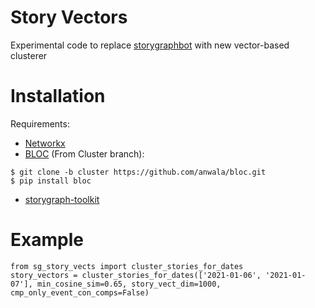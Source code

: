 # Story Vectors
Experimental code to replace [storygraphbot](https://github.com/oduwsdl/storygraphbot) with new vector-based clusterer 

# Installation
Requirements:
* [Networkx](https://networkx.org/documentation/stable/install.html)
* [BLOC](https://github.com/anwala/bloc) (From Cluster branch):
```
$ git clone -b cluster https://github.com/anwala/bloc.git
$ pip install bloc
```
* [storygraph-toolkit](https://github.com/oduwsdl/storygraph-toolkit)

# Example
```
from sg_story_vects import cluster_stories_for_dates
story_vectors = cluster_stories_for_dates(['2021-01-06', '2021-01-07'], min_cosine_sim=0.65, story_vect_dim=1000, cmp_only_event_con_comps=False)
```